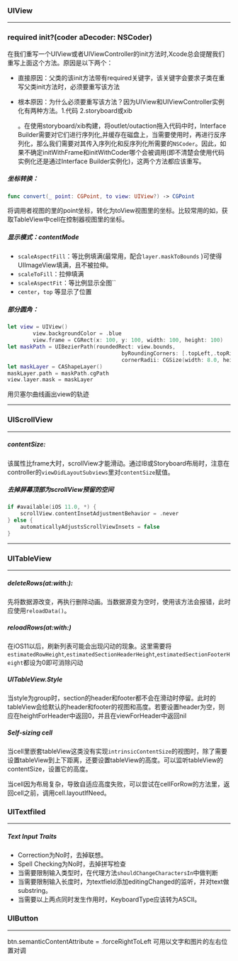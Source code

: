### UIView

---

### required init?(coder aDecoder: NSCoder)

在我们重写一个UIView或者UIViewController的init方法时,Xcode总会提醒我们重写上面这个方法。原因是以下两个：

- 直接原因：父类的该init方法带有required关键字，该关键字会要求子类在重写父类init方法时，必须要重写该方法

- 根本原因：为什么必须要重写该方法？因为UIView和UIViewController实例化有两种方法。1.代码 2.storyboard或xib

  。在使用storyboard/xib构建，将outlet/outaction拖入代码中时，Interface Builder需要对它们进行序列化,并缓存在磁盘上，当需要使用时，再进行反序列化，那么我们需要对其传入序列化和反序列化所需要的`NSCoder`。因此，如果不确定initWithFrame和initWithCoder哪个会被调用(即不清楚会使用代码实例化还是通过Interface Builder实例化)，这两个方法都应该重写。



##### 坐标转换：

```swift
func convert(_ point: CGPoint, to view: UIView?) -> CGPoint
```

将调用者视图的里的point坐标，转化为toView视图里的坐标。比较常用的如，获取TableView中cell在控制器视图里的坐标。

##### 显示模式：contentMode

- `scaleAspectFill`：等比例填满(最常用，配合`layer.maskToBounds` )可使得UIImageView填满，且不被拉伸。
- `scaleToFill`：拉伸填满
- `scaleAspectFit`：等比例显示全图``
- `center`，`top` 等显示了位置

##### 部分圆角：

```swift
let view = UIView()
        view.backgroundColor = .blue
        view.frame = CGRect(x: 100, y: 100, width: 100, height: 100)
let maskPath = UIBezierPath(roundedRect: view.bounds,
                                    byRoundingCorners: [.topLeft,.topRight],
                                    cornerRadii: CGSize(width: 8.0, height: 0.0))
let maskLayer = CAShapeLayer()
maskLayer.path = maskPath.cgPath        
view.layer.mask = maskLayer
```

用贝塞尔曲线画出view的轨迹

---



### UIScrollView

---

##### contentSize:

该属性比frame大时，scrollView才能滑动。通过IB或Storyboard布局时，注意在controller的`viewDidLayoutSubviews`里对`contentSize`赋值。



##### 去掉屏幕顶部为scrollView预留的空间

```swift
if #available(iOS 11.0, *) {
    scrollView.contentInsetAdjustmentBehavior = .never
} else {
    automaticallyAdjustsScrollViewInsets = false
}
```



---

### UITableView

---

##### deleteRows(at:with:):

先将数据源改变，再执行删除动画。当数据源变为空时，使用该方法会报错，此时应使用`reloadData()`。

##### reloadRows(at:with:)

在iOS11以后，刷新列表可能会出现闪动的现象。这里需要将`estimatedRowHeight`,`estimatedSectionHeaderHeight`,`estimatedSectionFooterHeight`都设为0即可消除闪动

##### UITableView.Style

当style为group时，section的header和footer都不会在滑动时停留。此时的tableView会给默认的header和footer的视图和高度。若要设置header为空，则应在heightForHeader中返回0，并且在viewForHeader中返回nil

##### Self-sizing cell

当cell里嵌套tableView这类没有实现`intrinsicContentSize`的视图时，除了需要设置tableView到上下距离，还要设置tableView的高度。可以监听tableView的contentSize，设置它的高度。

当cell因为布局复杂，导致自适应高度失败，可以尝试在cellForRow的方法里，返回cell之前，调用cell.layoutIfNeed。

### UITextfiled

---

##### Text Input Traits

- Correction为No时，去掉联想。
- Spell Checking为No时，去掉拼写检查
- 当需要限制输入类型时，在代理方法`shouldChangeCharactersIn`中做判断
- 当需要限制输入长度时，为textfield添加editingChanged的监听，并对text做substring。
- 当需要以上两点同时发生作用时，KeyboardType应该转为ASCII。



### UIButton

---

btn.semanticContentAttribute = .forceRightToLeft  可用以文字和图片的左右位置对调

